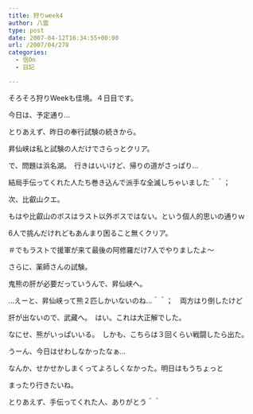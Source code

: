 ```yaml
---
title: 狩りweek4
author: 八雲
type: post
date: 2007-04-12T16:34:55+00:00
url: /2007/04/278
categories:
  - 信On
  - 日記

---
```

そろそろ狩りWeekも佳境。４日目です。

今日は、予定通り…
  
とりあえず、昨日の奉行試験の続きから。
  
昇仙峡は私と試験の人だけでさらっとクリア。
  
で、問題は浜名湖。　行きはいいけど、帰りの道がさっぱり…
  
結局手伝ってくれた人たち巻き込んで派手な全滅しちゃいました＾＾；

次、比叡山クエ。
  
もはや比叡山のボスはラスト以外ボスではない。という個人的思いの通りｗ
  
6人で挑んだけれどもあんまり困ること無くクリア。
  
＃でもラストで援軍が来て最後の阿修羅だけ7人でやりましたよ～

さらに、薬師さんの試験。
  
鬼熊の肝が必要だっていうんで、昇仙峡へ。
  
…えーと、昇仙峡って熊２匹しかいないのね…＾＾；　両方はり倒したけど
  
肝が出ないので、武藏へ。　はい。これは大正解でした。
  
なにせ、熊がいっぱいいる。　しかも、こちらは３回くらい戦闘したら出た。

うーん、今日はせわしなかったなぁ…
  
なんか、せかせかしまくってよろしくなかった。明日はもうちょっと
  
まったり行きたいね。
  
とりあえず、手伝ってくれた人、ありがとう＾＾